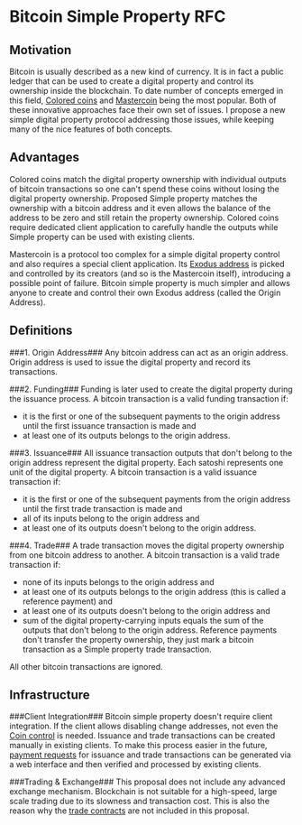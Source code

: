 Bitcoin Simple Property RFC
===========================

Motivation
----------
Bitcoin is usually described as a new kind of currency. It is in fact a public ledger that can be used to create a digital property and control its ownership inside the blockchain. To date number of concepts emerged in this field, [Colored coins](http://wiki.bitcoinx.org/) and [Mastercoin](http://www.mastercoin.org/) being the most popular. Both of these innovative approaches face their own set of issues. I propose a new simple digital property protocol addressing those issues, while keeping many of the nice features of both concepts.

Advantages
----------
Colored coins match the digital property ownership with individual outputs of bitcoin transactions so one can't spend these coins without losing the digital property ownership. Proposed Simple property matches the ownership with a bitcoin address and it even allows the balance of the address to be zero and still retain the property ownership. Colored coins require dedicated client application to carefully handle the outputs while Simple property can be used with existing clients.

Mastercoin is a protocol too complex for a simple digital property control and also requires a special client application. Its [Exodus address](http://blockchain.info/fb/1exodu) is picked and controlled by its creators (and so is the Mastercoin itself), introducing a possible point of failure. Bitcoin simple property is much simpler and allows anyone to create and control their own Exodus address (called the Origin Address).

Definitions
-----------
###1. Origin Address###
Any bitcoin address can act as an origin address. Origin address is used to issue the digital property and record its transactions.

###2. Funding###
Funding is later used to create the digital property during the issuance process. A bitcoin transaction is a valid funding transaction if:
* it is the first or one of the subsequent payments to the origin address until the first issuance transaction is made and
* at least one of its outputs belongs to the origin address.

###3. Issuance###
All issuance transaction outputs that don't belong to the origin address represent the digital property. Each satoshi represents one unit of the digital property. A bitcoin transaction is a valid issuance transaction if:
* it is the first or one of the subsequent payments from the origin address until the first trade transaction is made and
* all of its inputs belong to the origin address and
* at least one of its outputs doesn't belong to the origin address.

###4. Trade###
A trade transaction moves the digital property ownership from one bitcoin address to another. A bitcoin transaction is a valid trade transaction if:
* none of its inputs belongs to the origin address and
* at least one of its outputs belongs to the origin address (this is called a reference payment) and
* at least one of its outputs doesn't belong to the origin address and
* sum of the digital property-carrying inputs equals the sum of the outputs that don't belong to the origin address.
Reference payments don't transfer the property ownership, they just mark a bitcoin transaction as a Simple property trade transaction.



All other bitcoin transactions are ignored.


Infrastructure
--------------

###Client Integration###
Bitcoin simple property doesn't require client integration. If the client allows disabling change addresses, not even the [Coin control](https://bitcointalk.org/index.php?topic=144331.0) is needed. Issuance and trade transactions can be created manually in existing clients. To make this process easier in the future, [payment requests](https://en.bitcoin.it/wiki/BIP_0070) for issuance and trade transactions can be generated via a web interface and then verified and processed by existing clients.

###Trading & Exchange###
This proposal does not include any advanced exchange mechanism. Blockchain is not suitable for a high-speed, large scale trading due to its slowness and transaction cost. This is also the reason why the [trade contracts](https://en.bitcoin.it/wiki/Smart_Property) are not included in this proposal.







